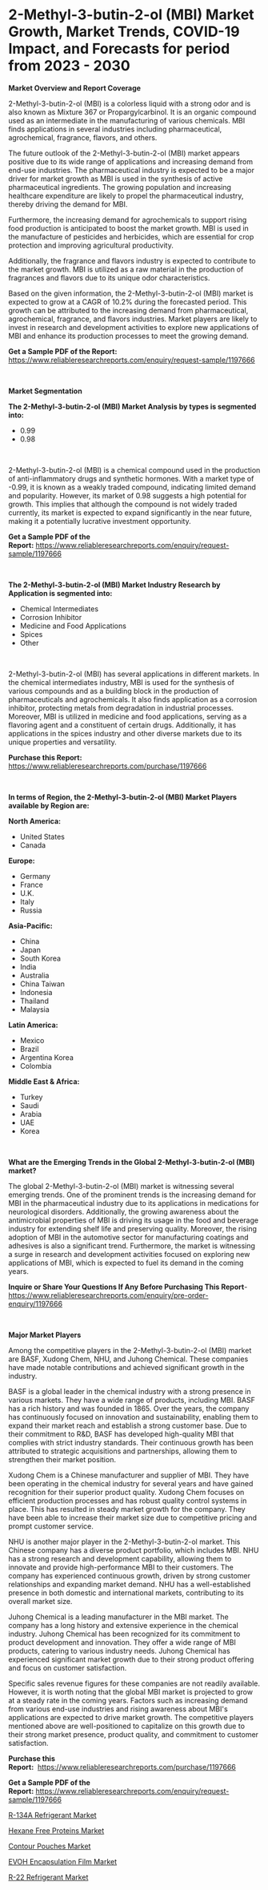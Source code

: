 <p><h1>2-Methyl-3-butin-2-ol (MBI) Market Growth, Market Trends, COVID-19 Impact, and Forecasts for period from 2023 - 2030</h1></p><p><strong>Market Overview and Report Coverage</strong></p>
<p><p>2-Methyl-3-butin-2-ol (MBI) is a colorless liquid with a strong odor and is also known as Mixture 367 or Propargylcarbinol. It is an organic compound used as an intermediate in the manufacturing of various chemicals. MBI finds applications in several industries including pharmaceutical, agrochemical, fragrance, flavors, and others.</p><p>The future outlook of the 2-Methyl-3-butin-2-ol (MBI) market appears positive due to its wide range of applications and increasing demand from end-use industries. The pharmaceutical industry is expected to be a major driver for market growth as MBI is used in the synthesis of active pharmaceutical ingredients. The growing population and increasing healthcare expenditure are likely to propel the pharmaceutical industry, thereby driving the demand for MBI.</p><p>Furthermore, the increasing demand for agrochemicals to support rising food production is anticipated to boost the market growth. MBI is used in the manufacture of pesticides and herbicides, which are essential for crop protection and improving agricultural productivity.</p><p>Additionally, the fragrance and flavors industry is expected to contribute to the market growth. MBI is utilized as a raw material in the production of fragrances and flavors due to its unique odor characteristics.</p><p>Based on the given information, the 2-Methyl-3-butin-2-ol (MBI) market is expected to grow at a CAGR of 10.2% during the forecasted period. This growth can be attributed to the increasing demand from pharmaceutical, agrochemical, fragrance, and flavors industries. Market players are likely to invest in research and development activities to explore new applications of MBI and enhance its production processes to meet the growing demand.</p></p>
<p><strong>Get a Sample PDF of the Report:</strong> <a href="https://www.reliableresearchreports.com/enquiry/request-sample/1197666">https://www.reliableresearchreports.com/enquiry/request-sample/1197666</a></p>
<p>&nbsp;</p>
<p><strong>Market Segmentation</strong></p>
<p><strong>The 2-Methyl-3-butin-2-ol (MBI) Market Analysis by types is segmented into:</strong></p>
<p><ul><li>0.99</li><li>0.98</li></ul></p>
<p>&nbsp;</p>
<p><p>2-Methyl-3-butin-2-ol (MBI) is a chemical compound used in the production of anti-inflammatory drugs and synthetic hormones. With a market type of -0.99, it is known as a weakly traded compound, indicating limited demand and popularity. However, its market of 0.98 suggests a high potential for growth. This implies that although the compound is not widely traded currently, its market is expected to expand significantly in the near future, making it a potentially lucrative investment opportunity.</p></p>
<p><strong>Get a Sample PDF of the Report:</strong>&nbsp;<a href="https://www.reliableresearchreports.com/enquiry/request-sample/1197666">https://www.reliableresearchreports.com/enquiry/request-sample/1197666</a></p>
<p>&nbsp;</p>
<p><strong>The 2-Methyl-3-butin-2-ol (MBI) Market Industry Research by Application is segmented into:</strong></p>
<p><ul><li>Chemical Intermediates</li><li>Corrosion Inhibitor</li><li>Medicine and Food Applications</li><li>Spices</li><li>Other</li></ul></p>
<p>&nbsp;</p>
<p><p>2-Methyl-3-butin-2-ol (MBI) has several applications in different markets. In the chemical intermediates industry, MBI is used for the synthesis of various compounds and as a building block in the production of pharmaceuticals and agrochemicals. It also finds application as a corrosion inhibitor, protecting metals from degradation in industrial processes. Moreover, MBI is utilized in medicine and food applications, serving as a flavoring agent and a constituent of certain drugs. Additionally, it has applications in the spices industry and other diverse markets due to its unique properties and versatility.</p></p>
<p><strong>Purchase this Report:</strong>&nbsp; <a href="https://www.reliableresearchreports.com/purchase/1197666">https://www.reliableresearchreports.com/purchase/1197666</a></p>
<p>&nbsp;</p>
<p><strong>In terms of Region, the 2-Methyl-3-butin-2-ol (MBI) Market Players available by Region are:</strong></p>
<p>
    <p> <strong> North America: </strong>
        <ul>
            <li>United States</li>
            <li>Canada</li>
        </ul>
        </p> 
    <p> <strong> Europe: </strong>
        <ul>
            <li>Germany</li>
            <li>France</li>
            <li>U.K.</li>
            <li>Italy</li>
            <li>Russia</li>
        </ul>
        </p> 
    <p> <strong> Asia-Pacific: </strong>
        <ul>
            <li>China</li>
            <li>Japan</li>
            <li>South Korea</li>
            <li>India</li>
            <li>Australia</li>
            <li>China Taiwan</li>
            <li>Indonesia</li>
            <li>Thailand</li>
            <li>Malaysia</li>
        </ul>
        </p> 
    <p> <strong> Latin America: </strong>
        <ul>
            <li>Mexico</li>
            <li>Brazil</li>
            <li>Argentina Korea</li>
            <li>Colombia</li>
        </ul>
        </p> 
    <p> <strong> Middle East & Africa: </strong>
        <ul>
            <li>Turkey</li>
            <li>Saudi</li>
            <li>Arabia</li>
            <li>UAE</li>
            <li>Korea</li>
        </ul>
    </p>
    </p>
<p>&nbsp;</p>
<p><strong>What are the Emerging Trends in the Global 2-Methyl-3-butin-2-ol (MBI) market?</strong></p>
<p><p>The global 2-Methyl-3-butin-2-ol (MBI) market is witnessing several emerging trends. One of the prominent trends is the increasing demand for MBI in the pharmaceutical industry due to its applications in medications for neurological disorders. Additionally, the growing awareness about the antimicrobial properties of MBI is driving its usage in the food and beverage industry for extending shelf life and preserving quality. Moreover, the rising adoption of MBI in the automotive sector for manufacturing coatings and adhesives is also a significant trend. Furthermore, the market is witnessing a surge in research and development activities focused on exploring new applications of MBI, which is expected to fuel its demand in the coming years.</p></p>
<p><strong>Inquire or Share Your Questions If Any Before Purchasing This Report</strong>- <a href="https://www.reliableresearchreports.com/enquiry/pre-order-enquiry/1197666">https://www.reliableresearchreports.com/enquiry/pre-order-enquiry/1197666</a></p>
<p>&nbsp;</p>
<p><strong>Major Market Players</strong></p>
<p><p>Among the competitive players in the 2-Methyl-3-butin-2-ol (MBI) market are BASF, Xudong Chem, NHU, and Juhong Chemical. These companies have made notable contributions and achieved significant growth in the industry.</p><p>BASF is a global leader in the chemical industry with a strong presence in various markets. They have a wide range of products, including MBI. BASF has a rich history and was founded in 1865. Over the years, the company has continuously focused on innovation and sustainability, enabling them to expand their market reach and establish a strong customer base. Due to their commitment to R&D, BASF has developed high-quality MBI that complies with strict industry standards. Their continuous growth has been attributed to strategic acquisitions and partnerships, allowing them to strengthen their market position.</p><p>Xudong Chem is a Chinese manufacturer and supplier of MBI. They have been operating in the chemical industry for several years and have gained recognition for their superior product quality. Xudong Chem focuses on efficient production processes and has robust quality control systems in place. This has resulted in steady market growth for the company. They have been able to increase their market size due to competitive pricing and prompt customer service.</p><p>NHU is another major player in the 2-Methyl-3-butin-2-ol market. This Chinese company has a diverse product portfolio, which includes MBI. NHU has a strong research and development capability, allowing them to innovate and provide high-performance MBI to their customers. The company has experienced continuous growth, driven by strong customer relationships and expanding market demand. NHU has a well-established presence in both domestic and international markets, contributing to its overall market size.</p><p>Juhong Chemical is a leading manufacturer in the MBI market. The company has a long history and extensive experience in the chemical industry. Juhong Chemical has been recognized for its commitment to product development and innovation. They offer a wide range of MBI products, catering to various industry needs. Juhong Chemical has experienced significant market growth due to their strong product offering and focus on customer satisfaction.</p><p>Specific sales revenue figures for these companies are not readily available. However, it is worth noting that the global MBI market is projected to grow at a steady rate in the coming years. Factors such as increasing demand from various end-use industries and rising awareness about MBI's applications are expected to drive market growth. The competitive players mentioned above are well-positioned to capitalize on this growth due to their strong market presence, product quality, and commitment to customer satisfaction.</p></p>
<p><strong>Purchase this Report:</strong>&nbsp;&nbsp;<a href="https://www.reliableresearchreports.com/purchase/1197666">https://www.reliableresearchreports.com/purchase/1197666</a></p>
<p></p>
<p><strong>Get a Sample PDF of the Report:</strong>&nbsp;<a href="https://www.reliableresearchreports.com/enquiry/request-sample/1197666">https://www.reliableresearchreports.com/enquiry/request-sample/1197666</a></p>
<p><p><a href="https://github.com/abbypearson7765/Market-Research-Report-List-2/blob/main/r-134a-refrigerant-market.md">R-134A Refrigerant Market</a></p><p><a href="https://github.com/amae102299/Market-Research-Report-List-2/blob/main/hexane-free-proteins-market.md">Hexane Free Proteins Market</a></p><p><a href="https://github.com/jonneygiverf/Market-Research-Report-List-2/blob/main/contour-pouches-market.md">Contour Pouches Market</a></p><p><a href="https://github.com/prosalinda88/Market-Research-Report-List-2/blob/main/evoh-encapsulation-film-market.md">EVOH Encapsulation Film Market</a></p><p><a href="https://github.com/dziulagalemab/Market-Research-Report-List-2/blob/main/r-22-refrigerant-market.md">R-22 Refrigerant Market</a></p></p>